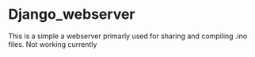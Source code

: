 # Django_webserver
This is a simple a webserver primarly used for sharing and compiling .ino files.
Not working currently

